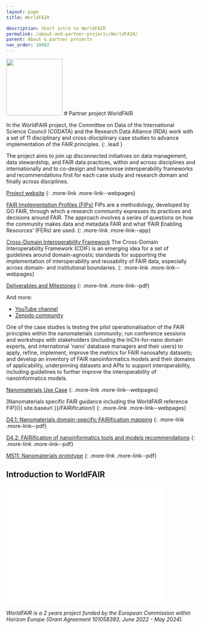```yaml
---
layout: page
title: WorldFAIR

description: Short intro to WorldFAIR
permalink: /about-and-partner-projects/WorldFAIR/
parent: About & partner projects
nav_order: 10002
---
```

<img src="{{ site.baseurl }}/images/logos/worldfair.webp" width="150" class="image--right"/>
#  Partner project WorldFAIR

In the WorldFAIR project, the Committee on Data of the International Science Council (CODATA) and the Research Data Alliance (RDA) work with a set of 11 disciplinary and cross-disciplinary case studies to advance implementation of the FAIR principles. 
{: .lead }

The project aims to join up disconnected initiatives on data management, data stewardship, and FAIR data practices, within and across disciplines and internationally and to co-design and harmonise interoperability frameworks and recommendations first for each case study and research domain and finally across disciplines.

[Project website](https://worldfair-project.eu/)
{: .more-link .more-link--webpages}

[FAIR Implementation Profiles (FIPs)](https://worldfair-project.eu/fair-implementation-profiles/)
FIPs are a methodology, developed by GO FAIR, through which a research community expresses its practices and decisions around FAIR. The approach involves a series of questions on how the community makes data and metadata FAIR and what ‘FAIR Enabling Resources’ (FERs) are used.
{: .more-link .more-link--app}

[Cross-Domain Interoperability Framework](https://worldfair-project.eu/cross-domain-interoperability-framework/)
The Cross-Domain Interoperability Framework (CDIF) is an emerging idea for a set of guidelines around domain-agnostic standards for supporting the implementation of interoperability and reusability of FAIR data, especially across domain- and institutional boundaries.
{: .more-link .more-link--webpages}

[Deliverables and Milestones](https://worldfair-project.eu/cross-domain-interoperability-framework/)
{: .more-link .more-link--pdf}

And more:
- [YouTube channel](https://www.youtube.com/@worldfairproject)
- [Zenodo community](https://zenodo.org/communities/worldfair-project)

One of the case studies is testing the pilot operationalisation of the FAIR principles within the nanomaterials community; run conference sessions and workshops with stakeholders (including the InChI-for-nano domain experts, and international ‘nano’ database managers and their users) to apply, refine, implement, improve the metrics for FAIR nanosafety datasets; and develop an inventory of FAIR nanoinformatics models and their domains of applicability, underpinning datasets and APIs to support interoperability, including guidelines to further improve the interoperability of nanoinformatics models.

[Nanomaterials Use Case](https://worldfair-project.eu/nanomaterials/)
{: .more-link .more-link--webpages}

[Nanomaterials specific FAIR guidance including the WorldFAIR reference FIP]({{ site.baseurl }}/FAIRification/)
{: .more-link .more-link--webpages}

[D4.1: Nanomaterials domain-specific FAIRification mapping](https://zenodo.org/records/7887341)
{: .more-link .more-link--pdf}

[D4.2: FAIRification of nanoinformatics tools and models recommendations](https://zenodo.org/records/10629631)
{: .more-link .more-link--pdf}

[MS11: Nanomaterials prototype](https://zenodo.org/records/10213878)
{: .more-link .more-link--pdf}


## Introduction to WorldFAIR
<iframe width="420" height="315" src="//www.youtube.com/embed/Dx5TlxSTtpw" frameborder="0" allowfullscreen="allowfullscreen">&nbsp;</iframe>

_WorldFAIR is a 2 years project funded by the European Commission within Horizon Europe (Grant Agreement 101058393; June 2022 - May 2024)._
